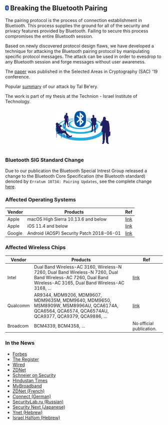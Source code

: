 ## <img src="img/Bluetooth.svg" alt="drawing" width="11"/> Breaking the Bluetooth Pairing

The pairing protocol is the process of connection establishment in Bluetooth. This process supplies the ground for all of the security and privacy features provided by Bluetooth. Failing to secure this process compromises the entire Bluetooth session.

Based on newly discovered protocol design flaws, we have developed a technique for attacking the Bluetooth pairing protocol by manipulating specific protocol messages. The attack can be used in order to evesdrop to any Bluetooth session and forge messages without user awareness.

The [paper](https://www.springerprofessional.de/en/breaking-the-bluetooth-pairing-the-fixed-coordinate-invalid-curv/17554980) was published in the Selected Areas in Cryptography (SAC) '19 conference.

Popular [summary](https://hackernoon.com/bluetooth-hacking-cheating-in-elliptic-curve-billiards-c092fdf70aae) of our attack by Tal Be'ery.

The work is part of my thesis at the Technion - Israel Institute of Technology.

<p align="center">
<img src="img/bt_ppls.png" alt="drawing" width="200"/></p>

### Bluetooth SIG Standard Change
Due to our publication the Bluetooth Special Intrest Group released a change to the Bluetooth Core Specification (the Bluetooth standard) denoted by ``Erratum 10734: Pairing
Updates``, see the complete change [here](https://www.bluetooth.org/docman/handlers/downloaddoc.ashx?doc_id=447440).

### Affected Operating Systems

| Vendor        | Products                          | Ref                                                             |
| ------------- |-----------------------------------|-----------------------------------------------------------------|
| Apple  | macOS High Sierra 10.13.6 and below      | [link](https://support.apple.com/en-us/HT208937)                |
| Apple  | iOS 11.4 and below                       | [link](https://support.apple.com/en-us/HT208848)                |
| Google | Android (AOSP) Security Patch 2018-06-01 | [link](https://source.android.com/security/bulletin/2018-06-01) |

### Affected Wireless Chips

| Vendor        | Products       | Ref   |
| ------------- |-------------| -----|
| Intel | Dual Band Wireless-AC 3160, Wireless-N 7260, Dual Band Wireless-N 7260, Dual Band Wireless-AC 7260, Dual Band Wireless-AC 3165, Dual Band Wireless-AC 3168, ... | [link](https://www.intel.com/content/www/us/en/security-center/advisory/intel-sa-00128.html) |
| Qualcomm | AR9344, MDM9206, MDM9607, MDM9635M, MDM9640, MDM9650, MSM8909W, MSM8996AU, QCA6174A, QCA6564, QCA6574, QCA6574AU, QCA9377, QCA9379, QCA9886, ... | [link](https://www.qualcomm.com/company/product-security/bulletins/archives/august-2018#_CVE-2018-5383) |
| Broadcom | BCM4339, BCM4358, ... | No official publication. |

### In the News
* [Forbes](https://www.forbes.com/sites/thomasbrewster/2018/07/24/bluetooth-hack-warning-for-iphone-android-and-windows/?sh=7fb9884f7d73)
* [The Register](https://www.theregister.com/2018/07/24/bluetooth_cryptography_bug/)
* [Wired](https://www.wired.com/story/decade-old-bluetooth-flaw-leaves-countless-devices-exposed/)
* [ZDNet](https://www.zdnet.com/article/bluetooth-security-flaw-could-allow-nearby-attacker-to-grab-your-private-data/)
* [Schneier on Security](https://www.schneier.com/blog/archives/2018/07/major_bluetooth.html)
* [Hindustan Times](https://tech.hindustantimes.com/tech/news/bluetooth-vulnerability-puts-millions-of-devices-at-risk-here-s-what-you-should-do-story-xraie3IEBN39YMENA9Y2ZI.html)
* [MyBroadband](https://mybroadband.co.za/news/security/269759-bluetooth-bug-lets-hackers-snoop-on-data-exchanged-between-devices.html)
* [ZDNet (French)](https://www.zdnet.fr/actualites/bluetooth-une-faille-pour-acceder-aux-donnees-en-theorie-39871655.htm)
* [Connect (German)](https://www.zdnet.fr/actualites/bluetooth-une-faille-pour-acceder-aux-donnees-en-theorie-39871655.htm)
* [SecurityLab.ru (Russian)](https://www.securitylab.ru/news/494601.php)
* [Security Next (Japanese)](https://www.security-next.com/096040)
* [Ynet (Hebrew)](https://www.ynet.co.il/articles/0,7340,L-5316453,00.html)
* [Israel HaYom (Hebrew)](https://www.israelhayom.co.il/article/574289)
